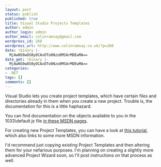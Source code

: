 ```yaml
---
layout: post
status: publish
published: true
title: Visual Studio Projects Templates
author: admin
author_login: admin
author_email: colinramsay@gmail.com
wordpress_id: 268
wordpress_url: http://www.colinramsay.co.uk/?p=268
date: !binary |-
  MjAwNS0wOS0yOCAxOTo0Nzo0MSArMDEwMA==
date_gmt: !binary |-
  MjAwNS0wOS0yOCAxOTo0Nzo0MSArMDEwMA==
categories:
- .NET
tags: []
comments: []
---
```

<p>Visual Studio lets you create project templates, which have certain files and directories already in them when you create a new project. Trouble is, the documentation for this is a little haphazard.</p>
<p>You can find documentation on the objects available to you in the 1033\default.js file <a href="http://msdn.microsoft.com/library/default.asp?url=/library/en-us/vsintro7/html/vxlrfprojectobject.asp">in these MSDN pages</a>.</p>
<p>For creating new Project Templates, you can have a look at <a href="http://www.carlosag.net/Articles/createVSTemplate.aspx">this tutorial</a>, which also links to some more MSDN information.</p>
<p>I'd recommend just copying existing Project Templates and then altering them for your nefarious purposes. I'm planning on creating a slightly more advanced Project Wizard soon, so I'll post instructions on that process as well.</p>
